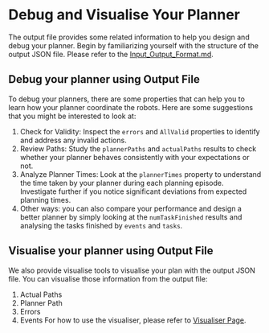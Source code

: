 # Debug and Visualise Your Planner
The output file provides some related information to help you design and debug your planner. 
Begin by familiarizing yourself with the structure of the output JSON file. Please refer to the [Input_Output_Format.md](./Input_Output_Format.md).

## Debug your planner using Output File
To debug your planners, there are some properties that can help you to learn how your planner coordinate the robots. Here are some suggestions that you might be interested to look at: 
1. Check for Validity: Inspect the `errors` and `AllValid` properties to identify and address any invalid actions.
2. Review Paths: Study the `plannerPaths` and `actualPaths` results to check whether your planner behaves consistently with your expectations or not.
3. Analyze Planner Times: Look at the `plannerTimes` property to understand the time taken by your planner during each planning episode. Investigate further if you notice significant deviations from expected planning times.
4. Other ways: you can also compare your performance and design a better planner by simply looking at the `numTaskFinished` results and analysing the tasks finished by `events` and `tasks`.

## Visualise your planner using Output File
We also provide visualise tools to visualise your plan with the output JSON file. You can visualise those information from the output file:
1. Actual Paths
2. Planner Path
3. Errors
4. Events
For how to use the visualiser, please refer to [Visualiser Page](https://github.com/MAPF-Competition/PlanViz).
